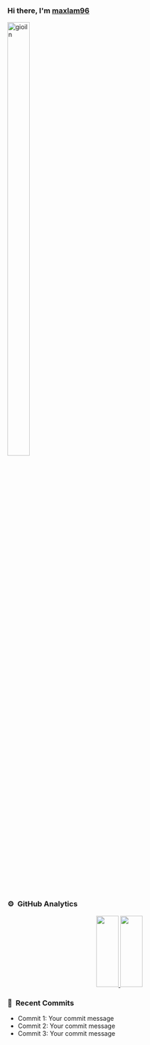### Hi there, I'm [maxlam96][website]

<img height="50%" width="50em" align="center" alt="gioiln" src="https://wallpapercave.com/uwp/uwp4207945.png"/>

### ⚙️ &nbsp;GitHub Analytics
<p align="center">
    <a href="https://github.com/maxlam96">
        <img height="160em" width="50em" src="https://github-readme-stats-eight-theta.vercel.app/api?username=lamngocgioi&show_icons=true&theme=algolia&include_all_commits=true&count_private=true"/>
        <img height="160em" width="50em" src="https://github-readme-stats-eight-theta.vercel.app/api/top-langs/?username=maxlam96&layout=compact&langs_count=8&theme=algolia"/>
    </a>
</p>

### 📅 &nbsp;Recent Commits
- Commit 1: Your commit message
- Commit 2: Your commit message
- Commit 3: Your commit message

[website]: https://github.io/maxlam96
